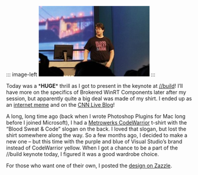 ::: image-left
[![CNN](CNN-300x190.jpg)](CNN.jpg) 
:::

Today was a \***HUGE**\* thrill as I got to present in the keynote at
[//build](http://www.buildwindows.com/)! I’ll have more on the specifics
of Brokered WinRT Components later after my session, but apparently
quite a big deal was made of my shirt. I ended up as an [internet
meme](http://cheezburger.com/8132467456) and on the [CNN Live
Blog](http://cnntechlive.cnn.com/Event/Microsoft_Build_keynote_3/111712554)!

A long, long time ago (back when I wrote Photoshop Plugins for Mac long
before I joined Microsoft), I had a [Metrowerks
CodeWarrior](http://en.wikipedia.org/wiki/CodeWarrior) t-shirt with the
“Blood Sweat & Code” slogan on the back. I loved that slogan, but lost
the shirt somewhere along the way. So a few months ago, I decided to
make a new one – but this time with the purple and blue of Visual
Studio’s brand instead of CodeWarrior yellow. When I got a chance to be
a part of the //build keynote today, I figured it was a good wardrobe
choice.

For those who want one of their own, I posted the [design on
Zazzle](http://www.zazzle.com/blood_sweat_code_shirt-235243653937823200).
